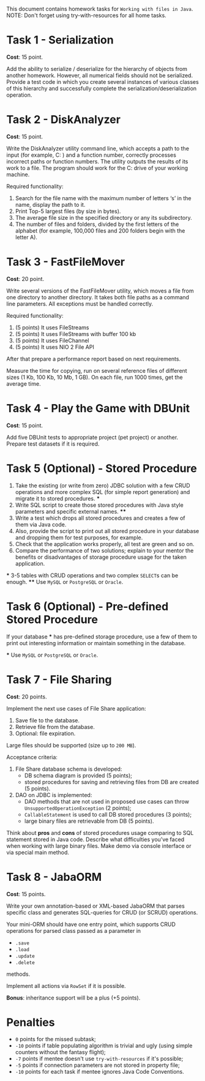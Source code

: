 This document contains homework tasks for `Working with files in Java`.
NOTE: Don't forget using try-with-resources for all home tasks.

Task 1 - Serialization
========================================

**Cost**: 15 point.

Add the ability to serialize / deserialize for the hierarchy of objects from another homework. 
However, all numerical fields should not be serialized.
Provide a test code in which you create several instances of various classes of this hierarchy and successfully complete 
the serialization/deserialization operation.


Task 2 - DiskAnalyzer
======================================

**Cost**: 15 point.

Write the DiskAnalyzer utility command line, which accepts a path to the input (for example, C: \) and a function number, 
correctly processes incorrect paths or function numbers. 
The utility outputs the results of its work to a file. 
The program should work for the C: drive of your working machine. 

Required functionality:

1. Search for the file name with the maximum number of letters ‘s’ in the name, display the path to it.
2. Print Top-5 largest files (by size in bytes).
3. The average file size in the specified directory or any its subdirectory.
4. The number of files and folders, divided by the first letters of the alphabet (for example, 100,000 files and 200 folders begin with the letter A).


Task 3 - FastFileMover
===================================

**Cost**: 20 point.

Write several versions of the FastFileMover utility, which moves a file from one directory to another directory. 
It takes both file paths as a command line parameters. 
All exceptions must be handled correctly.

Required functionality:

1. (5 points) It uses FileStreams
2. (5 points) It uses FileStreams with buffer 100 kb
3. (5 points) It uses FileChannel
4. (5 points) It uses NIO 2 File API

After that prepare a performance report based on next requirements.

Measure the time for copying, run on several reference files of different sizes (1 Kb, 100 Kb, 10 Mb, 1 GB). 
On each file, run 1000 times, get the average time.




Task 4 - Play the Game with DBUnit
==================================

**Cost**: 15 point.

Add five DBUnit tests to appropriate project (pet project) or another. Prepare test datasets if it is required.



Task 5 (Optional) - Stored Procedure
=========================

1. Take the existing (or write from zero) JDBC solution with a few CRUD operations and more complex SQL (for simple report generation) and migrate it to stored procedures. **\***
2. Write SQL script to create those stored procedures with Java style parameters and specific external names. **\*\***
3. Write a test which drops all stored procedures and creates a few of them via Java code.
4. Also, provide the script to print out all stored procedure in your database and dropping them for test purposes, for example.
5. Check that the application works properly, all test are green and so on.
6. Compare the performance of two solutions; explain to your mentor the benefits or disadvantages of storage procedure usage for the taken application.

**\*** 3-5 tables with CRUD operations and two complex `SELECT`s can be enough.
**\*\*** Use `MySQL` or `PostgreSQL` or `Oracle`.



Task 6 (Optional) - Pre-defined Stored Procedure
=====================================

If your database **\*** has pre-defined storage procedure, use a few of them to print out
interesting information or maintain something in the database.

**\*** Use `MySQL` or `PostgreSQL` or `Oracle`.



Task 7 - File Sharing
=====================

**Cost**: 20 points.

Implement the next use cases of File Share application:

1. Save file to the database.
2. Retrieve file from the database.
3. Optional: file expiration.

Large files should be supported (size up to `200 MB`).

Acceptance criteria:

1. File Share database schema is developed:
    * DB schema diagram is provided (5 points);
    * stored procedures for saving and retrieving files from DB are created (5 points).
2. DAO on JDBC is implemented:
    * DAO methods that are not used in proposed use cases can throw `UnsupportedOperationException` (2 points);
    * `CallableStatement` is used to call DB stored procedures (3 points);
    * large binary files are retrievable from DB (5 points).

Think about **pros** and **cons** of stored procedures usage comparing to SQL statement stored in Java code.
Describe what difficulties you’ve faced when working with large binary files.
Make demo via console interface or via special main method.



Task 8 - JabaORM
================

**Cost**: 15 points.

Write your own annotation-based or XML-based JabaORM that parses specific class and
generates SQL-queries for CRUD (or SCRUD) operations.

Your mini-ORM should have one entry point, which supports CRUD operations for parsed
class passed as a parameter in

* `.save`
* `.load`
* `.update`
* `.delete`

methods.

Implement all actions via `RowSet` if it is possible.

**Bonus**: inheritance support will be a plus (+5 points).



Penalties
=========

* `0` points for the missed subtask;
* `-10` points if table populating algorithm is trivial and ugly (using simple counters without the fantasy flight);
* `-7` points if mentee doesn't use `try-with-resources` if it's possible;
* `-5` points if connection parameters are not stored in property file;
* `-10` points for each task if mentee ignores Java Code Conventions.
